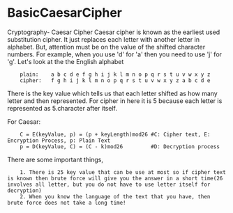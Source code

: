 # BasicCaesarCipher
Cryptography- Caesar Cipher
Caesar cipher is known as the earliest used substitution cipher. It just replaces each letter with another letter in alphabet. But, attention must be on the value of the shifted character numbers. For example,  when you use 'd' for 'a' then you need to use 'j' for 'g'. 
Let's look at the the English alphabet
        
		plain:    a b c d e f g h i j k l m n o p q r s t u v w x y z
		cipher:   f g h i j k l m n o p q r s t u v w x y z a b c d e

There is the key value which tells us that each letter shifted as how many letter and then represented. For cipher in here it is 5 because each letter is represented as 5.character after itself. 

For Caesar:

		C = E(keyValue, p) = (p + keyLength)mod26 #C: Cipher text, E: Encryption Process, p: Plain Text
		p = D(keyValue, C) = (C - k)mod26         #D: Decryption process	

There are some important things, 

		1. There is 25 key value that can be use at most so if cipher text is known then brute force will give you the answer in a short time(26 involves all letter, but you do not have to use letter itself for decryption)
		2. When you know the language of the text that you have, then brute force does not take a long time!
	
	
